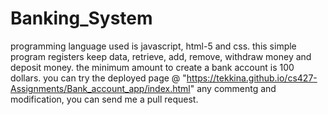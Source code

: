 # Banking_System
programming language used is javascript, html-5 and css.
this simple program registers keep data, retrieve, add, remove, withdraw money and deposit money. 
the minimum amount to create a bank account is 100 dollars.
you can try the deployed page @
"https://tekkina.github.io/cs427-Assignments/Bank_account_app/index.html"
any commentg and modification, you can send me a pull request.
